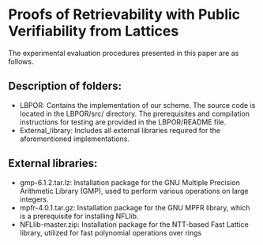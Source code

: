 Proofs of Retrievability with Public Verifiability from Lattices
============================================
The experimental evaluation procedures presented in this paper are as follows.

## Description of folders:
* LBPOR: Contains the implementation of our scheme. The source code is located in the LBPOR/src/ directory. The prerequisites and compilation instructions for testing are provided in the LBPOR/README file.
* External_library: Includes all external libraries required for the aforementioned implementations.

## External libraries:
* gmp-6.1.2.tar.lz: Installation package for the GNU Multiple Precision Arithmetic Library (GMP), used to perform various operations on large integers.
* mpfr-4.0.1.tar.gz: Installation package for the GNU MPFR library, which is a prerequisite for installing NFLlib.
* NFLlib-master.zip: Installation package for the NTT-based Fast Lattice library, utilized for fast polynomial operations over rings

